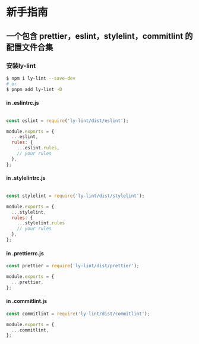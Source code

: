 # 新手指南

## 一个包含 prettier，eslint，stylelint，commitlint  的配置文件合集

### 安装ly-lint

```bash
$ npm i ly-lint --save-dev
# or
$ pnpm add ly-lint -D
```


#### in .eslintrc.js

```javascript

const eslint = require('ly-lint/dist/eslint');

module.exports = {
  ...eslint,
  rules: {
    ...eslint.rules,
    // your rules
  },
};
```

#### in .stylelintrc.js

```javascript

const stylelint = require('ly-lint/dist/stylelint');

module.exports = {
  ...stylelint,
  rules: {
    ...stylelint.rules
    // your rules
  },
};
```

#### in .prettierrc.js

```javascript
const prettier = require('ly-lint/dist/prettier');

module.exports = {
  ...prettier,
};
```

#### in .commitlint.js

```javascript
const commitlint = require('ly-lint/dist/commitlint');

module.exports = {
  ...commitlint,
};
```
